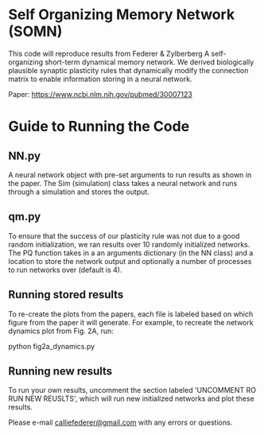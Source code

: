 # Self Organizing Memory Network (SOMN)

This code will reproduce results from Federer & Zylberberg A self-organizing short-term dynamical memory network. We derived biologically plausible synaptic plasticity rules that dynamically modify the connection matrix to enable information storing in a neural network.

Paper: https://www.ncbi.nlm.nih.gov/pubmed/30007123 

# Guide to Running the Code
## NN.py 
A neural network object with pre-set arguments to run results as shown in the paper. The Sim (simulation) class takes a neural network and runs through a simulation and stores the output. 

## qm.py
To ensure that the success of our plasticity rule was not due to a good random initialization, we ran results over 10 randomly initialized networks. The PQ function takes in a an arguments dictionary (in the NN class) and a location to store the network output and optionally a number of processes to run networks over (default is 4). 

## Running stored results
To re-create the plots from the papers, each file is labeled based on which figure from the paper it will generate. For example, to recreate the network dynamics plot from Fig. 2A, run:

python fig2a_dynamics.py

## Running new results
To run your own results, uncomment the section labeled 'UNCOMMENT RO RUN NEW REUSLTS', which will run new initialized networks and plot these results. 

Please e-mail calliefederer@gmail.com with any errors or questions. 
